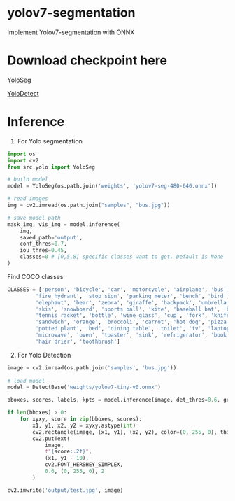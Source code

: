 # yolov7-segmentation

Implement Yolov7-segmentation with ONNX

# Download checkpoint here
[YoloSeg](https://drive.google.com/file/d/1tT6-jNY4TXD-oWIc2G4lTZC4Ts4lZLLy/view?usp=drive_link)

[YoloDetect](https://drive.google.com/file/d/1lQnROCWapDo3R8htgtg-pIlqVzBKRQGo/view?usp=drive_link)

# Inference
1. For Yolo segmentation
```python
import os
import cv2
from src.yolo import YoloSeg

# build model
model = YoloSeg(os.path.join('weights', 'yolov7-seg-480-640.onnx'))

# read images
img = cv2.imread(os.path.join("samples", "bus.jpg"))

# save model path
mask_img, vis_img = model.inference(
    img, 
    saved_path='output',
    conf_thres=0.7,
    iou_thres=0.45, 
    classes=0 # [0,5,8] specific classes want to get. Default is None
)
```

Find COCO classes 
```python
CLASSES = ['person', 'bicycle', 'car', 'motorcycle', 'airplane', 'bus', 'train', 'truck', 'boat', 'traffic light', 
         'fire hydrant', 'stop sign', 'parking meter', 'bench', 'bird', 'cat', 'dog', 'horse', 'sheep', 'cow', 
         'elephant', 'bear', 'zebra', 'giraffe', 'backpack', 'umbrella', 'handbag', 'tie', 'suitcase', 'frisbee', 
         'skis', 'snowboard', 'sports ball', 'kite', 'baseball bat', 'baseball glove', 'skateboard', 'surfboard', 
         'tennis racket', 'bottle', 'wine glass', 'cup', 'fork', 'knife', 'spoon', 'bowl', 'banana', 'apple', 
         'sandwich', 'orange', 'broccoli', 'carrot', 'hot dog', 'pizza', 'donut', 'cake', 'chair', 'couch', 
         'potted plant', 'bed', 'dining table', 'toilet', 'tv', 'laptop', 'mouse', 'remote', 'keyboard', 'cell phone', 
         'microwave', 'oven', 'toaster', 'sink', 'refrigerator', 'book', 'clock', 'vase', 'scissors', 'teddy bear', 
         'hair drier', 'toothbrush']
```

2. For Yolo Detection

```python
image = cv2.imread(os.path.join('samples', 'bus.jpg'))
    
# load model
model = DetectBase('weights/yolov7-tiny-v0.onnx')

bboxes, scores, labels, kpts = model.inference(image, det_thres=0.6, get_layer='head') # change the get layer 'body' || 'face' || 'head'

if len(bboxes) > 0:
    for xyxy, score in zip(bboxes, scores):
        x1, y1, x2, y2 = xyxy.astype(int)
        cv2.rectangle(image, (x1, y1), (x2, y2), color=(0, 255, 0), thickness=2)
        cv2.putText(
            image,
            f"{score:.2f}",
            (x1, y1 - 10),
            cv2.FONT_HERSHEY_SIMPLEX,
            0.6, (0, 255, 0), 2
        )

cv2.imwrite('output/test.jpg', image)
```